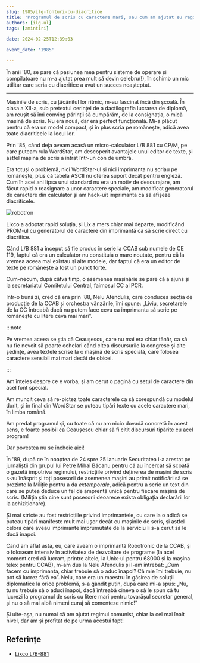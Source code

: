 ```yaml
---
slug: 1985/ilg-fonturi-cu-diacritice
title: 'Programul de scris cu caractere mari, sau cum am ajutat eu regimul comunist'
authors: [ilg-ul]
tags: [amintiri]

date: 2024-02-25T12:39:03

event_date: '1985'

---
```


În anii '80, se pare că pasiunea mea pentru sisteme de operare și compilatoare nu m-a ajutat prea mult să devin celebru(!), în schimb un mic utilitar care scria cu diacritice a avut un succes neașteptat.

<!-- truncate -->

---

Mașinile de scris, cu țăcănitul lor ritmic, m-au fascinat încă din școală. În clasa a XII-a, sub pretextul cerinței de a dactilografia lucrarea de diplomă, am reușit să îmi conving părinții să cumpărăm, de la consignația, o mică mașină de scris. Nu era nouă, dar era perfect funcțională. Mi-a plăcut pentru că era un model compact, și în plus scria pe românește, adică avea toate diacriticele la locul lor.

Prin '85, când deja aveam acasă un micro-calculator L/B 881 cu CP/M, pe care puteam rula WordStar, am descoperit avantajele unui editor de texte, și astfel mașina de scris a intrat într-un con de umbră.

Era totuși o problemă, nici WordStar-ul și nici imprimanta nu scriau pe românește, plus că tabela ASCII nu oferea suport decât pentru engleză. Cum în acei ani lipsa unui standard nu era un motiv de descurajare, am făcut rapid o reasignare a unor caractere speciale, am modificat generatorul de caractere din calculator și am hack-uit imprimanta ca să afișeze diacriticele.

![robotron](https://cronica-it.github.io/imagini/1985/ilg-fonturi-cu-diacritice/printer-robotron-k6312.jpg)

Lixco a adoptat rapid soluția, și Lix a mers chiar mai departe, modificând PROM-ul cu generatorul de caractere din imprimantă ca să scrie direct cu diacritice.

Când L/B 881 a început să fie produs în serie la CCAB sub numele de CE 119, faptul că era un calculator nu constituia o mare noutate, pentru că la vremea aceea mai existau și alte modele, dar faptul că era un editor de texte pe românește a fost un punct forte.

Cum-necum, după câtva timp, o asemenea mașinărie se pare că a ajuns și la secretariatul Comitetului Central, faimosul CC al PCR.

Intr-o bună zi, cred că era prin '88, Nelu Afendulis, care conducea secția de producție de la CCAB și orchestra vânzările, îmi spune: „Liviu, secretarele de la CC întreabă dacă nu putem face ceva ca imprimanta să scrie pe românește cu litere ceva mai mari”.

:::note

Pe vremea aceea se știa că Ceaușescu, care nu mai era chiar tânăr, ca să nu fie nevoit să poarte ochelari când citea discursurile la congrese și alte ședințe, avea textele scrise la o mașină de scris specială, care folosea caractere sensibil mai mari decât de obicei.

:::

Am înțeles despre ce e vorba, și am cerut o pagină cu setul de caractere din acel font special.

Am muncit ceva să re-pictez toate caracterele ca să corespundă cu modelul dorit, și în final din WordStar se puteau tipări texte cu acele caractere mari, în limba română.

Am predat programul și, cu toate că nu am nicio dovadă concretă în acest sens, e foarte posibil ca Ceaușescu chiar să fi citit discursuri tipărite cu acel program!

Dar povestea nu se încheie aici!

În '89, după ce în noaptea de 24 spre 25 ianuarie Securitatea i-a arestat pe jurnaliștii din grupul lui Petre Mihai Băcanu pentru că au încercat să scoată o gazetă împotriva regimului, restricțiile privind deținerea de mașini de scris s-au înăsprit și toți posesorii de asemenea mașini au primit notificări să se prezinte la Miliție pentru a da _extemporale_, adică pentru a scrie un text din care se putea deduce un fel de amprentă unică pentru fiecare mașină de scris. (Miliția știa cine sunt posesorii deoarece exista obligația declarării lor la achiziționare).

Și mai stricte au fost restricțiile privind imprimantele, cu care la o adică se puteau tipări manifeste mult mai ușor decât cu mașinile de scris, și astfel celora care aveau imprimante împrumutate de la serviciu li s-a cerut să le ducă înapoi.

Cand am aflat asta, eu, care aveam o imprimantă Robotronic de la CCAB, și o foloseam intensiv în activitatea de dezvoltare de programe (la acel moment cred că lucram, printre altele, la Unix-ul pentru 68000 și la mașina telex pentru CCAB), m-am dus la Nelu Afendulis și l-am întrebat: „Cum facem cu imprimanta, chiar trebuie să o aduc înapoi? Că mie îmi trebuie, nu pot să lucrez fără ea”. Nelu, care era un maestru în găsirea de soluții diplomatice la orice problemă, s-a gândit puțin, după care mi-a spus: „Nu, tu nu trebuie să o aduci înapoi, dacă întreabă cineva o să le spun că tu lucrezi la programul de scris cu litere mari pentru tovarășul secretar general, și nu o să mai aibă nimeni curaj să comenteze nimic!”

Și uite-așa, nu numai că am ajutat regimul comunist, chiar la cel mai înalt nivel, dar am și profitat de pe urma acestui fapt!

## Referințe

- [Lixco L/B-881](/evenimente/1983/calculatorul-lixco-lb-881/)
